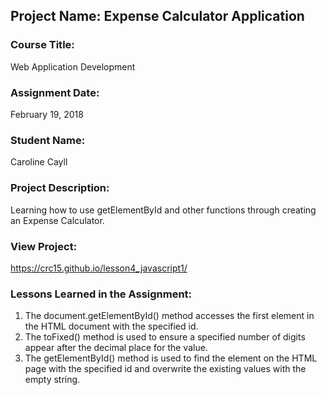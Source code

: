 ## Project Name:  Expense Calculator Application

### Course Title:
Web Application Development

### Assignment Date:  
February 19, 2018

### Student Name:  
Caroline Cayll

### Project Description:
Learning how to use getElementById and other functions through creating an Expense Calculator.

### View Project:
https://crc15.github.io/lesson4_javascript1/

### Lessons Learned in the Assignment:
1. The document.getElementById() method accesses the first element in the HTML document with the specified id. 
2. The toFixed() method is used to ensure a specified number of digits appear after the decimal place for the value.
3. The getElementById() method is used to find the element on the HTML page with the specified id and overwrite the existing values with the empty string. 



